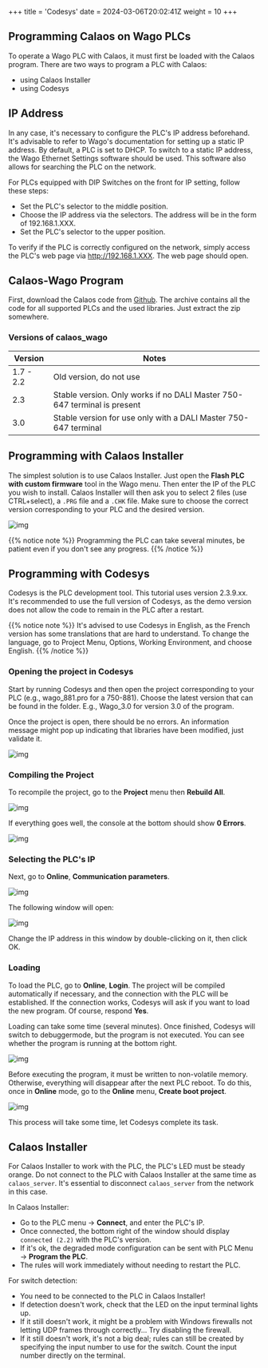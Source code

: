 +++
title = 'Codesys'
date = 2024-03-06T20:02:41Z
weight = 10
+++

## Programming Calaos on Wago PLCs

To operate a Wago PLC with Calaos, it must first be loaded with the Calaos program. There are two ways to program a PLC with Calaos:

- using Calaos Installer
- using Codesys

## IP Address

In any case, it's necessary to configure the PLC's IP address beforehand. It's advisable to refer to Wago's documentation for setting up a static IP address. By default, a PLC is set to DHCP. To switch to a static IP address, the Wago Ethernet Settings software should be used. This software also allows for searching the PLC on the network.

For PLCs equipped with DIP Switches on the front for IP setting, follow these steps:

- Set the PLC's selector to the middle position.
- Choose the IP address via the selectors. The address will be in the form of 192.168.1.XXX.
- Set the PLC's selector to the upper position.

To verify if the PLC is correctly configured on the network, simply access the PLC's web page via http://192.168.1.XXX. The web page should open.

## Calaos-Wago Program

First, download the Calaos code from [Github](https://github.com/calaos/calaos_wago/archive/master.zip). The archive contains all the code for all supported PLCs and the used libraries. Just extract the zip somewhere.

### Versions of calaos_wago

|Version|Notes|
|-|-|
|1.7 - 2.2| Old version, do not use|
|2.3| Stable version. Only works if no DALI Master 750-647 terminal is present|
|3.0| Stable version for use only with a DALI Master 750-647 terminal|

## Programming with Calaos Installer

The simplest solution is to use Calaos Installer. Just open the **Flash PLC with custom firmware** tool in the Wago menu. Then enter the IP of the PLC you wish to install. Calaos Installer will then ask you to select 2 files (use CTRL+select), a `.PRG` file and a `.CHK` file. Make sure to choose the correct version corresponding to your PLC and the desired version.

![img](/en/hardware/wago/images/wago_flash.png?width=20pc&classes=shadow)

{{% notice note %}}
Programming the PLC can take several minutes, be patient even if you don't see any progress.
{{% /notice %}}

## Programming with Codesys

Codesys is the PLC development tool. This tutorial uses version 2.3.9.xx. It's recommended to use the full version of Codesys, as the demo version does not allow the code to remain in the PLC after a restart.

{{% notice note %}}
It's advised to use Codesys in English, as the French version has some translations that are hard to understand. To change the language, go to Project Menu, Options, Working Environment, and choose English.
{{% /notice %}}

### Opening the project in Codesys

Start by running Codesys and then open the project corresponding to your PLC (e.g., wago_881.pro for a 750-881). Choose the latest version that can be found in the folder. E.g., Wago_3.0 for version 3.0 of the program.

Once the project is open, there should be no errors. An information message might pop up indicating that libraries have been modified, just validate it.

![img](/en/hardware/wago/images/codesys01.jpg?width=20pc&classes=shadow)

### Compiling the Project

To recompile the project, go to the **Project** menu then **Rebuild All**.

![img](/en/hardware/wago/images/codesys02.jpg?width=20pc&classes=shadow)

If everything goes well, the console at the bottom should show **0 Errors**.

![img](/en/hardware/wago/images/codesys03.jpg?width=20pc&classes=shadow)

### Selecting the PLC's IP

Next, go to **Online**, **Communication parameters**.

![img](/en/hardware/wago/images/codesys04.jpg?width=20pc&classes=shadow)

The following window will open:

![img](/en/hardware/wago/images/codesys05.jpg?width=20pc&classes=shadow)

Change the IP address in this window by double-clicking on it, then click OK.

### Loading

To load the PLC, go to **Online**, **Login**. The project will be compiled automatically if necessary, and the connection with the PLC will be established. If the connection works, Codesys will ask if you want to load the new program. Of course, respond **Yes**.

Loading can take some time (several minutes). Once finished, Codesys will switch to debuggermode, but the program is not executed. You can see whether the program is running at the bottom right.

![img](/en/hardware/wago/images/codesys07.jpg?width=20pc&classes=shadow)

Before executing the program, it must be written to non-volatile memory. Otherwise, everything will disappear after the next PLC reboot. To do this, once in **Online** mode, go to the **Online** menu, **Create boot project**.

![img](/en/hardware/wago/images/codesys08.jpg?width=20pc&classes=shadow)

This process will take some time, let Codesys complete its task.

## Calaos Installer

For Calaos Installer to work with the PLC, the PLC's LED must be steady orange. Do not connect to the PLC with Calaos Installer at the same time as `calaos_server`. It's essential to disconnect `calaos_server` from the network in this case.

In Calaos Installer:

- Go to the PLC menu → **Connect**, and enter the PLC's IP.
- Once connected, the bottom right of the window should display `connected (2.2)` with the PLC's version.
- If it's ok, the degraded mode configuration can be sent with PLC Menu → **Program the PLC**.
- The rules will work immediately without needing to restart the PLC.

For switch detection:

- You need to be connected to the PLC in Calaos Installer!
- If detection doesn't work, check that the LED on the input terminal lights up.
- If it still doesn't work, it might be a problem with Windows firewalls not letting UDP frames through correctly... Try disabling the firewall.
- If it still doesn't work, it's not a big deal; rules can still be created by specifying the input number to use for the switch. Count the input number directly on the terminal.
